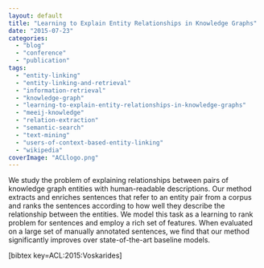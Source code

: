 ```yaml
---
layout: default
title: "Learning to Explain Entity Relationships in Knowledge Graphs"
date: "2015-07-23"
categories:
  - "blog"
  - "conference"
  - "publication"
tags:
  - "entity-linking"
  - "entity-linking-and-retrieval"
  - "information-retrieval"
  - "knowledge-graph"
  - "learning-to-explain-entity-relationships-in-knowledge-graphs"
  - "meeij-knowledge"
  - "relation-extraction"
  - "semantic-search"
  - "text-mining"
  - "users-of-context-based-entity-linking"
  - "wikipedia"
coverImage: "ACLlogo.png"
---
```


We study the problem of explaining relationships between pairs of knowledge graph entities with human-readable descriptions. Our method extracts and enriches sentences that refer to an entity pair from a corpus and ranks the sentences according to how well they describe the relationship between the entities. We model this task as a learning to rank problem for sentences and employ a rich set of features. When evaluated on a large set of manually annotated sentences, we find that our method significantly improves over state-of-the-art baseline models.

\[bibtex key=ACL:2015:Voskarides\]

